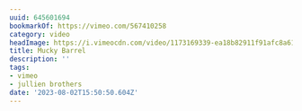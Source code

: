 ```yaml
---
uuid: 645601694
bookmarkOf: https://vimeo.com/567410258
category: video
headImage: https://i.vimeocdn.com/video/1173169339-ea18b82911f91afc8a6155204c883fe375f3be9ca2fd6ab2489f91dca38a757f-d_640
title: Mucky Barrel
description: ''
tags:
- vimeo
- jullien brothers
date: '2023-08-02T15:50:50.604Z'
---
```



